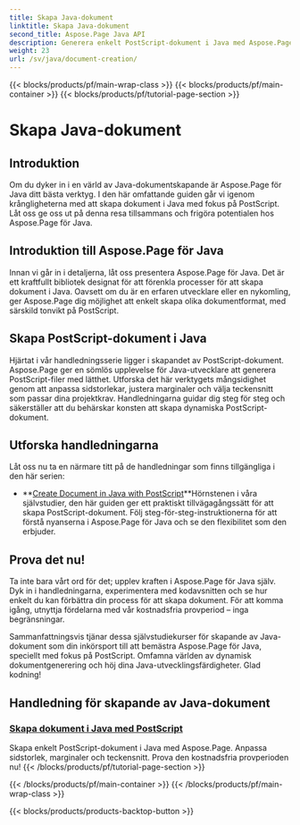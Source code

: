 ```yaml
---
title: Skapa Java-dokument
linktitle: Skapa Java-dokument
second_title: Aspose.Page Java API
description: Generera enkelt PostScript-dokument i Java med Aspose.Page. Anpassa sidstorlek, marginaler och teckensnitt. Dyk in i självstudier för att skapa Java-dokument.
weight: 23
url: /sv/java/document-creation/
---
```


{{< blocks/products/pf/main-wrap-class >}}
{{< blocks/products/pf/main-container >}}
{{< blocks/products/pf/tutorial-page-section >}}

# Skapa Java-dokument

## Introduktion

Om du dyker in i en värld av Java-dokumentskapande är Aspose.Page för Java ditt bästa verktyg. I den här omfattande guiden går vi igenom krångligheterna med att skapa dokument i Java med fokus på PostScript. Låt oss ge oss ut på denna resa tillsammans och frigöra potentialen hos Aspose.Page för Java.

## Introduktion till Aspose.Page för Java

Innan vi går in i detaljerna, låt oss presentera Aspose.Page för Java. Det är ett kraftfullt bibliotek designat för att förenkla processer för att skapa dokument i Java. Oavsett om du är en erfaren utvecklare eller en nykomling, ger Aspose.Page dig möjlighet att enkelt skapa olika dokumentformat, med särskild tonvikt på PostScript.

## Skapa PostScript-dokument i Java

Hjärtat i vår handledningsserie ligger i skapandet av PostScript-dokument. Aspose.Page ger en sömlös upplevelse för Java-utvecklare att generera PostScript-filer med lätthet. Utforska det här verktygets mångsidighet genom att anpassa sidstorlekar, justera marginaler och välja teckensnitt som passar dina projektkrav. Handledningarna guidar dig steg för steg och säkerställer att du behärskar konsten att skapa dynamiska PostScript-dokument.

## Utforska handledningarna

Låt oss nu ta en närmare titt på de handledningar som finns tillgängliga i den här serien:

- **[Create Document in Java with PostScript](./postscript/)**Hörnstenen i våra självstudier, den här guiden ger ett praktiskt tillvägagångssätt för att skapa PostScript-dokument. Följ steg-för-steg-instruktionerna för att förstå nyanserna i Aspose.Page för Java och se den flexibilitet som den erbjuder.

## Prova det nu!

Ta inte bara vårt ord för det; upplev kraften i Aspose.Page för Java själv. Dyk in i handledningarna, experimentera med kodavsnitten och se hur enkelt du kan förbättra din process för att skapa dokument. För att komma igång, utnyttja fördelarna med vår kostnadsfria provperiod – inga begränsningar.

Sammanfattningsvis tjänar dessa självstudiekurser för skapande av Java-dokument som din inkörsport till att bemästra Aspose.Page för Java, speciellt med fokus på PostScript. Omfamna världen av dynamisk dokumentgenerering och höj dina Java-utvecklingsfärdigheter. Glad kodning!
## Handledning för skapande av Java-dokument
### [Skapa dokument i Java med PostScript](./postscript/)
Skapa enkelt PostScript-dokument i Java med Aspose.Page. Anpassa sidstorlek, marginaler och teckensnitt. Prova den kostnadsfria provperioden nu!
{{< /blocks/products/pf/tutorial-page-section >}}

{{< /blocks/products/pf/main-container >}}
{{< /blocks/products/pf/main-wrap-class >}}

{{< blocks/products/products-backtop-button >}}
